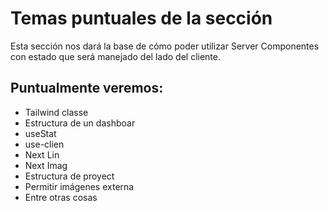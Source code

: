 # Temas puntuales de la sección
Esta sección nos dará la base de cómo poder utilizar Server Componentes con estado que será manejado del lado del cliente.



## Puntualmente veremos:

* Tailwind classe
* Estructura de un dashboar
* useStat
* use-clien
* Next Lin
* Next Imag
* Estructura de proyect
* Permitir imágenes externa
* Entre otras cosas